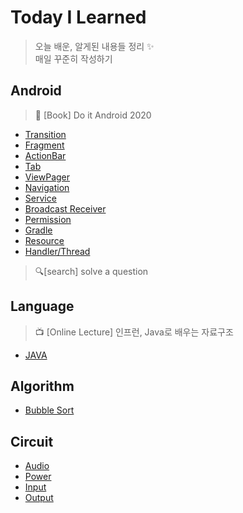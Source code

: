 # Today I Learned

> 오늘 배운, 알게된 내용들 정리 :sparkles:  
> 매일 꾸준히 작성하기  

## Android

> :blue_book: [Book] Do it Android 2020  

* [Transition](https://github.com/nyong-lab/TIL/blob/master/Android/Change.md)
* [Fragment](https://github.com/nyong-lab/TIL/blob/master/Android/Fragment.md)
* [ActionBar](https://github.com/nyong-lab/TIL/blob/master/Android/ActionBar.md)
* [Tab](https://github.com/nyong-lab/TIL/blob/master/Android/Tab.md)
* [ViewPager](https://github.com/nyong-lab/TIL/blob/master/Android/ViewPager.md)
* [Navigation](https://github.com/nyong-lab/TIL/blob/master/Android/Navigation.md)
* [Service](https://github.com/nyong-lab/TIL/blob/master/Android/Service.md)
* [Broadcast Receiver](https://github.com/nyong-lab/TIL/blob/master/Android/Broadcast_Receiver.md)
* [Permission](https://github.com/nyong-lab/TIL/blob/master/Android/Permission.md)
* [Gradle](https://github.com/nyong-lab/TIL/blob/master/Android/Gradle.md)
* [Resource](https://github.com/nyong-lab/TIL/blob/master/Android/Resource.md)
* [Handler/Thread](https://github.com/nyong-lab/TIL/blob/master/Android/Handler.md)

> :mag:[search] solve a question

## Language

> :tv: [Online Lecture] 인프런, Java로 배우는 자료구조  

* [JAVA](https://github.com/nyong-lab/TIL/blob/master/JAVA/Data_Structure.md)

## Algorithm

* [Bubble Sort](https://github.com/nyong-lab/TIL/blob/master/Algorithm/Bubble_Sort.md)

## Circuit

* [Audio](https://github.com/nyong-lab/TIL/blob/master/Circuit/Audio.md)  
* [Power](https://github.com/nyong-lab/TIL/blob/master/Circuit/Power.md)
* [Input](https://github.com/nyong-lab/TIL/blob/master/Circuit/Input.md)
* [Output](https://github.com/nyong-lab/TIL/blob/master/Circuit/Output.md)

